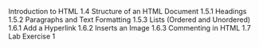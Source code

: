 Introduction to HTML
1.4 Structure of an HTML Document
1.5.1 Headings
1.5.2 Paragraphs and Text Formatting
1.5.3 Lists (Ordered and Unordered)
1.6.1 Add a Hyperlink
1.6.2 Inserts an Image
1.6.3 Commenting in HTML
1.7 Lab Exercise 1
